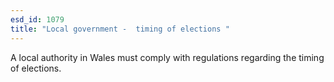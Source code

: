 ```yaml
---
esd_id: 1079
title: "Local government -  timing of elections "
---
```


A local authority in Wales must comply with regulations regarding the timing of elections.

